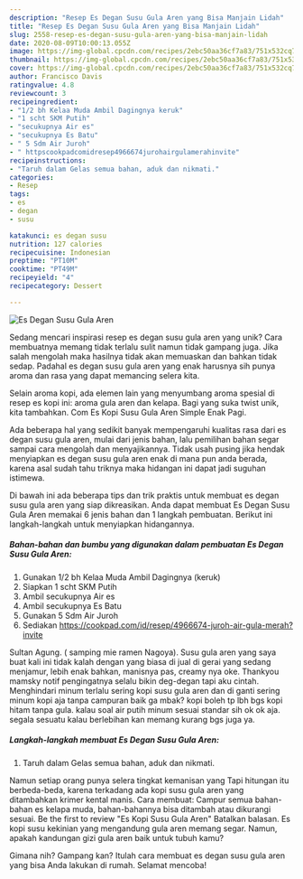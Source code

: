 ```yaml
---
description: "Resep Es Degan Susu Gula Aren yang Bisa Manjain Lidah"
title: "Resep Es Degan Susu Gula Aren yang Bisa Manjain Lidah"
slug: 2558-resep-es-degan-susu-gula-aren-yang-bisa-manjain-lidah
date: 2020-08-09T10:00:13.055Z
image: https://img-global.cpcdn.com/recipes/2ebc50aa36cf7a83/751x532cq70/es-degan-susu-gula-aren-foto-resep-utama.jpg
thumbnail: https://img-global.cpcdn.com/recipes/2ebc50aa36cf7a83/751x532cq70/es-degan-susu-gula-aren-foto-resep-utama.jpg
cover: https://img-global.cpcdn.com/recipes/2ebc50aa36cf7a83/751x532cq70/es-degan-susu-gula-aren-foto-resep-utama.jpg
author: Francisco Davis
ratingvalue: 4.8
reviewcount: 3
recipeingredient:
- "1/2 bh Kelaa Muda Ambil Dagingnya keruk"
- "1 scht SKM Putih"
- "secukupnya Air es"
- "secukupnya Es Batu"
- " 5 Sdm Air Juroh"
- " httpscookpadcomidresep4966674jurohairgulamerahinvite"
recipeinstructions:
- "Taruh dalam Gelas semua bahan, aduk dan nikmati."
categories:
- Resep
tags:
- es
- degan
- susu

katakunci: es degan susu 
nutrition: 127 calories
recipecuisine: Indonesian
preptime: "PT10M"
cooktime: "PT49M"
recipeyield: "4"
recipecategory: Dessert

---
```



![Es Degan Susu Gula Aren](https://img-global.cpcdn.com/recipes/2ebc50aa36cf7a83/751x532cq70/es-degan-susu-gula-aren-foto-resep-utama.jpg)

Sedang mencari inspirasi resep es degan susu gula aren yang unik? Cara membuatnya memang tidak terlalu sulit namun tidak gampang juga. Jika salah mengolah maka hasilnya tidak akan memuaskan dan bahkan tidak sedap. Padahal es degan susu gula aren yang enak harusnya sih punya aroma dan rasa yang dapat memancing selera kita.

Selain aroma kopi, ada elemen lain yang menyumbang aroma spesial di resep es kopi ini: aroma gula aren dan kelapa. Bagi yang suka twist unik, kita tambahkan. Com Es Kopi Susu Gula Aren Simple Enak Pagi.

Ada beberapa hal yang sedikit banyak mempengaruhi kualitas rasa dari es degan susu gula aren, mulai dari jenis bahan, lalu pemilihan bahan segar sampai cara mengolah dan menyajikannya. Tidak usah pusing jika hendak menyiapkan es degan susu gula aren enak di mana pun anda berada, karena asal sudah tahu triknya maka hidangan ini dapat jadi suguhan istimewa.


Di bawah ini ada beberapa tips dan trik praktis untuk membuat es degan susu gula aren yang siap dikreasikan. Anda dapat membuat Es Degan Susu Gula Aren memakai 6 jenis bahan dan 1 langkah pembuatan. Berikut ini langkah-langkah untuk menyiapkan hidangannya.

<!--inarticleads1-->

##### Bahan-bahan dan bumbu yang digunakan dalam pembuatan Es Degan Susu Gula Aren:

1. Gunakan 1/2 bh Kelaa Muda Ambil Dagingnya (keruk)
1. Siapkan 1 scht SKM Putih
1. Ambil secukupnya Air es
1. Ambil secukupnya Es Batu
1. Gunakan  5 Sdm Air Juroh
1. Sediakan  https://cookpad.com/id/resep/4966674-juroh-air-gula-merah?invite


Sultan Agung. ( samping mie ramen Nagoya). Susu gula aren yang saya buat kali ini tidak kalah dengan yang biasa di jual di gerai yang sedang menjamur, lebih enak bahkan, manisnya pas, creamy nya oke. Thankyou mamsky notif pengingatnya selalu bikin deg-degan tapi aku cintah. Menghindari minum terlalu sering kopi susu gula aren dan di ganti sering minum kopi aja tanpa campuran baik ga mbak? kopi boleh tp lbh bgs kopi hitam tanpa gula. kalau soal air putih minum sesuai standar sih ok ok aja. segala sesuatu kalau berlebihan kan memang kurang bgs juga ya. 

<!--inarticleads2-->

##### Langkah-langkah membuat Es Degan Susu Gula Aren:

1. Taruh dalam Gelas semua bahan, aduk dan nikmati.


Namun setiap orang punya selera tingkat kemanisan yang Tapi hitungan itu berbeda-beda, karena terkadang ada kopi susu gula aren yang ditambahkan krimer kental manis. Cara membuat: Campur semua bahan-bahan es kelapa muda, bahan-bahannya bisa ditambah atau dikurangi sesuai. Be the first to review &#34;Es Kopi Susu Gula Aren&#34; Batalkan balasan. Es kopi susu kekinian yang mengandung gula aren memang segar. Namun, apakah kandungan gizi gula aren baik untuk tubuh kamu? 

Gimana nih? Gampang kan? Itulah cara membuat es degan susu gula aren yang bisa Anda lakukan di rumah. Selamat mencoba!
